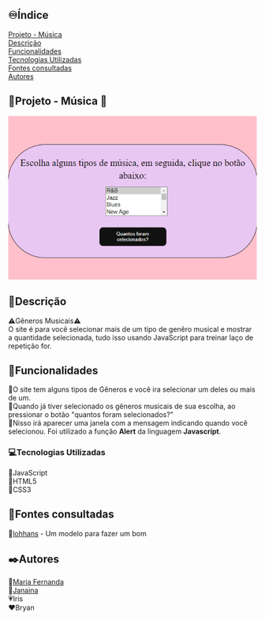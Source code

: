 ## ♾️Índice
[Projeto - Música](#projeto---m%C3%BAsica-)  
[Descrição](#descri%C3%A7%C3%A3o)  
[Funcionalidades](#funcionalidades)  
[Tecnologias Utilizadas](#tecnologias-utilizadas)  
[Fontes consultadas](#fontes-consultadas)  
[Autores](#%EF%B8%8Fautores)  
## 📁Projeto - Música 🎵
![image info](_img/tela.png)
## 📝Descrição
⚠️Gêneros Musicais⚠️  
O site é para você selecionar mais de um tipo de genêro musical e mostrar a quantidade selecionada, tudo isso usando JavaScript para treinar laço de repetição for.
## 🔧Funcionalidades
📌O site tem alguns tipos de Gêneros e você ira selecionar um deles ou mais de um.  
📌Quando já tiver selecionado os gêneros musicais de sua escolha, ao pressionar o botão "quantos foram selecionados?"  
📌Nisso irá aparecer uma janela com a mensagem indicando quando você selecionou. Foi utilizado a função **Alert** da linguagem **Javascript**.  
### 💻Tecnologias Utilizadas
🔸JavaScript  
🔸HTML5  
🔸CSS3  
## 📃Fontes consultadas  
🔻[lohhans](https://gist.github.com/lohhans/f8da0b147550df3f96914d3797e9fb89) - Um modelo para fazer um bom
## ✒️Autores  
🤍[Maria Fernanda](https://github.com/MaferCastilho)  
🖤[Janaina](https://github.com/janapaulinoo)  
💗Iris    
❤️Bryan


